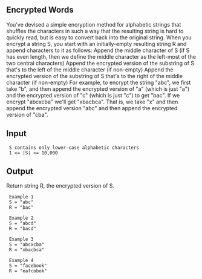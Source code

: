 ## Encrypted Words
You've devised a simple encryption method for alphabetic strings that shuffles the characters in such a way that the resulting string is hard to quickly read, but is easy to convert back into the original string.
When you encrypt a string S, you start with an initially-empty resulting string R and append characters to it as follows:
Append the middle character of S (if S has even length, then we define the middle character as the left-most of the two central characters)
Append the encrypted version of the substring of S that's to the left of the middle character (if non-empty)
Append the encrypted version of the substring of S that's to the right of the middle character (if non-empty)
For example, to encrypt the string "abc", we first take "b", and then append the encrypted version of "a" (which is just "a") and the encrypted version of "c" (which is just "c") to get "bac".
If we encrypt "abcxcba" we'll get "xbacbca". That is, we take "x" and then append the encrypted version "abc" and then append the encrypted version of "cba".
## Input
     S contains only lower-case alphabetic characters
     1 <= |S| <= 10,000
## Output
Return string R, the encrypted version of S.

     Example 1
     S = "abc"
     R = "bac"
     
     Example 2
     S = "abcd"
     R = "bacd"
     
     Example 3
     S = "abcxcba"
     R = "xbacbca"
     
     Example 4
     S = "facebook"
     R = "eafcobok"